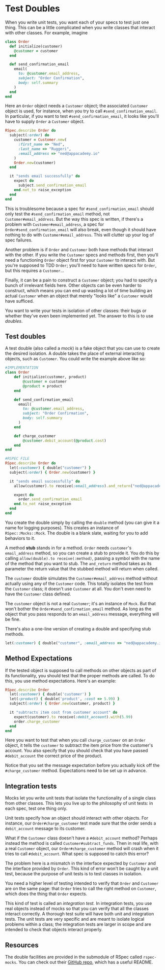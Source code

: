 # Test Doubles

When you write unit tests, you want each of your specs to test just one thing.
This can be a little complicated when you write classes that interact with other
classes. For example, imagine

```ruby
class Order
  def initialize(customer)
    @customer = customer
  end

  def send_confirmation_email
    email(
      to: @customer.email_address,
      subject: "Order Confirmation",
      body: self.summary
    )
  end
end
```

Here an `Order` object needs a `Customer` object; the associated `Customer`
object is used, for instance, when you try to call `#send_confirmation_email`.
In particular, if you want to test `#send_confirmation_email`, it looks like
you'll have to supply `Order` a `Customer` object.

```ruby
RSpec.describe Order do
  subject(:order) do
    customer = Customer.new(
      :first_name => "Ned",
      :last_name => "Ruggeri",
      :email_address => "ned@appacademy.io"
    )
    Order.new(customer)
  end

  it "sends email successfully" do
    expect do
      subject.send_confirmation_email
    end.not_to raise_exception
  end
end
```

This is troublesome because a spec for `#send_confirmation_email` should only
test the `#send_confirmation_email` method, not `Customer#email_address`. But
the way this spec is written, if there's a problem with
`Customer#email_address`, a spec for `Order#send_confirmation_email` will also
break, even though it should have nothing to do with `Customer#email_address`.
This will clutter up your log of spec failures.

Another problem is if `Order` and `Customer` both have methods that interact
with the other. If you write the `Customer` specs and methods first, then you'll
need a functioning `Order` object first for your `Customer` to interact with.
But you're supposed to TDD `Order`; you'll need to have written specs for
`Order`, but this requires a `Customer`...

Finally, it can be a pain to construct a `Customer` object; you had to specify a
bunch of irrelevant fields here. Other objects can be even harder to construct,
which means you can end up wasting a lot of time building an actual `Customer`
when an object that merely "looks like" a `Customer` would have sufficed.

You want to write your tests in isolation of other classes: their bugs or
whether they've even been implemented yet. The answer to this is to use
_doubles_.

## Test doubles

A test double (also called a _mock_) is a fake object that you can use to create
the desired isolation. A double takes the place of external interacting objects,
such as `Customer`. You could write the example above like so:

```ruby
#IMPLEMENTATION
class Order
    def initialize(customer, product)
        @customer = customer
        @product = product
    end

    def send_confirmation_email
      email(
        to: @customer.email_address,
        subject: "Order Confirmation",
        body: self.summary
      )
    end

    def charge_customer
        @customer.debit_account(@product.cost)
    end
end

#RSPEC FILE
RSpec.describe Order do
  let(:customer) { double("customer") }
  subject(:order) { Order.new(customer) }

  it "sends email successfully" do
    allow(customer).to receive(:email_address).and_return("ned@appacademy.io")

    expect do
      order.send_confirmation_email
    end.to_not raise_exception
  end
end
```

You create the double simply by calling the `double` method (you can give it a
name for logging purposes). This creates an instance of `RSpec::Mocks::Mock`.
The double is a blank slate, waiting for you to add behaviors to it.

A method **stub** stands in for a method. `Order` needs `customer`'s
`email_address` method, so you can create a stub to provide it. You do this by
calling `allow(double).to receive(:method)`, passing a symbol with the name of
the method that you want to stub. The `and_return` method takes as its parameter
the return value that the stubbed method will return when called.

The `customer` double simulates the `Customer#email_address` method without
actually using any of the `Customer` code. This totally isolates the test from
the `Customer` class; it doesn't use `Customer` at all. You don't even need to
have the `Customer` class defined.

The `customer` object is not a real `Customer`; it's an instance of `Mock`. But
that won't bother the `Order#send_confirmation_email` method. As long as the
object that you pass responds to an `email_address` message, everything will be
fine.

There's also a one-line version of creating a double and specifying
stub methods.

```ruby
let(:customer) { double("customer", :email_address => "ned@appacademy.io") }
```

## Method Expectations

If the tested object is supposed to call methods on other objects as
part of its functionality, you should test that the proper methods are
called. To do this, you use method expectations. Here's an example:

```ruby
RSpec.describe Order
  let(:customer) { double('customer') }
  let(:product) { double('product', :cost => 5.99) }
  subject(:order) { Order.new(customer, product) }

  it "subtracts item cost from customer account" do
    expect(customer).to receive(:debit_account).with(5.99)
    order.charge_customer
  end
end
```

Here you want to test that when you call `charge_customer` on an `Order` object,
it tells the `customer` to subtract the item price from the customer's account.
You also specify that you should check that you have passed `#debit_account` the
correct price of the product.

Notice that you set the message expectation before you actually kick off
the `#charge_customer` method. Expectations need to be set up in
advance.

## Integration tests

Mocks let you write unit tests that isolate the functionality of a single class
from other classes. This lets you live up to the philosophy of unit tests: in
each spec, test one thing only.

Unit tests specify how an object should interact with other
objects. For instance, our `Order#charge_customer` test made sure that
the order sends a `debit_account` message to its customer.

What if the `Customer` class doesn't have a `#debit_account` method? Perhaps
instead the method is called `Customer#subtract_funds`. Then in real life, with
a real `Customer` object, our `Order#charge_customer` method will crash when it
tries to call `#debit_account`. What spec is supposed to catch this error?

The problem here is a mismatch in the interface expected by `Customer` and the
interface provided by `Order`. This kind of error won't be caught by a unit
test, because the purpose of unit tests is to test classes in isolation.

You need a higher level of testing intended to verify that `Order` and
`Customer` are on the same page: that `Order` tries to call the right method on
`Customer`, which does the thing that `Order` expects.

This kind of test is called an _integration test._ In integration tests, you use
real objects instead of mocks so that you can verify that all the classes
interact correctly. A thorough test suite will have both unit and integration
tests. The unit tests are very specific and are meant to isolate logical
problems within a class; the integration tests are larger in scope and are
intended to check that objects interact properly.

## Resources

The double facilities are provided in the submodule of RSpec called
`rspec-mocks`. You can check out their [GitHub repo][rspec-mocks-github], which
has a useful README.

[rspec-mocks-github]: https://github.com/rspec/rspec-mocks

